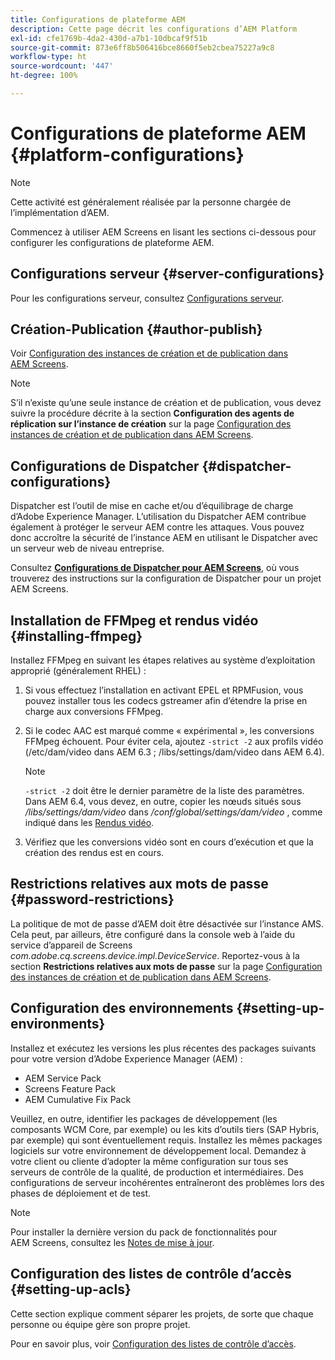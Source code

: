 ```yaml
---
title: Configurations de plateforme AEM
description: Cette page décrit les configurations d’AEM Platform
exl-id: cfe1769b-4da2-430d-a7b1-10dbcaf9f51b
source-git-commit: 873e6ff8b506416bce8660f5eb2cbea75227a9c8
workflow-type: ht
source-wordcount: '447'
ht-degree: 100%

---
```


# Configurations de plateforme AEM {#platform-configurations}

>[!NOTE]
>
>Cette activité est généralement réalisée par la personne chargée de l’implémentation d’AEM.

Commencez à utiliser AEM Screens en lisant les sections ci-dessous pour configurer les configurations de plateforme AEM.

## Configurations serveur {#server-configurations}

Pour les configurations serveur, consultez [Configurations serveur](https://experienceleague.adobe.com/fr/docs/experience-manager-screens/user-guide/administering/configuring-screens-introduction#ServerConfiguration).

## Création-Publication {#author-publish}

Voir [Configuration des instances de création et de publication dans AEM Screens](https://experienceleague.adobe.com/fr/docs/experience-manager-screens/user-guide/administering/author-publish/author-and-publish).

>[!NOTE]
>
>S’il n’existe qu’une seule instance de création et de publication, vous devez suivre la procédure décrite à la section **Configuration des agents de réplication sur l’instance de création** sur la page [Configuration des instances de création et de publication dans AEM Screens](https://experienceleague.adobe.com/fr/docs/experience-manager-screens/user-guide/administering/author-publish/author-and-publish).

## Configurations de Dispatcher {#dispatcher-configurations}

Dispatcher est l’outil de mise en cache et/ou d’équilibrage de charge d’Adobe Experience Manager. L’utilisation du Dispatcher AEM contribue également à protéger le serveur AEM contre les attaques. Vous pouvez donc accroître la sécurité de l’instance AEM en utilisant le Dispatcher avec un serveur web de niveau entreprise.

Consultez **[Configurations de Dispatcher pour AEM Screens](https://experienceleague.adobe.com/fr/docs/experience-manager-screens/user-guide/administering/dispatcher-configurations-aem-screens)**, où vous trouverez des instructions sur la configuration de Dispatcher pour un projet AEM Screens.

## Installation de FFMpeg et rendus vidéo {#installing-ffmpeg}

Installez FFMpeg en suivant les étapes relatives au système d’exploitation approprié (généralement RHEL) :

1. Si vous effectuez l’installation en activant EPEL et RPMFusion, vous pouvez installer tous les codecs gstreamer afin d’étendre la prise en charge aux conversions FFMpeg.
1. Si le codec AAC est marqué comme « expérimental », les conversions FFMpeg échouent. Pour éviter cela, ajoutez `-strict -2` aux profils vidéo (/etc/dam/video dans AEM 6.3 ; /libs/settings/dam/video dans AEM 6.4).

   >[!NOTE]
   >
   >`-strict -2` doit être le dernier paramètre de la liste des paramètres. Dans AEM 6.4, vous devez, en outre, copier les nœuds situés sous */libs/settings/dam/video* dans */conf/global/settings/dam/video* , comme indiqué dans les [Rendus vidéo](https://experienceleague.adobe.com/fr/docs/experience-manager-screens/user-guide/authoring/product-features/generating-renditions).
1. Vérifiez que les conversions vidéo sont en cours d’exécution et que la création des rendus est en cours.

## Restrictions relatives aux mots de passe {#password-restrictions}

La politique de mot de passe d’AEM doit être désactivée sur l’instance AMS. Cela peut, par ailleurs, être configuré dans la console web à l’aide du service d’appareil de Screens *com.adobe.cq.screens.device.impl.DeviceService*.
Reportez-vous à la section **Restrictions relatives aux mots de passe** sur la page [Configuration des instances de création et de publication dans AEM Screens](https://experienceleague.adobe.com/fr/docs/experience-manager-screens/user-guide/administering/author-publish/author-and-publish).

## Configuration des environnements {#setting-up-environments}

Installez et exécutez les versions les plus récentes des packages suivants pour votre version d’Adobe Experience Manager (AEM) :

* AEM Service Pack
* Screens Feature Pack
* AEM Cumulative Fix Pack

Veuillez, en outre, identifier les packages de développement (les composants WCM Core, par exemple) ou les kits d’outils tiers (SAP Hybris, par exemple) qui sont éventuellement requis.
Installez les mêmes packages logiciels sur votre environnement de développement local. Demandez à votre client ou cliente d’adopter la même configuration sur tous ses serveurs de contrôle de la qualité, de production et intermédiaires. Des configurations de serveur incohérentes entraîneront des problèmes lors des phases de déploiement et de test.

>[!NOTE]
>
>Pour installer la dernière version du pack de fonctionnalités pour AEM Screens, consultez les [Notes de mise à jour](https://experienceleague.adobe.com/fr/docs/experience-manager-screens/user-guide/aem-screens-introduction).

## Configuration des listes de contrôle d’accès {#setting-up-acls}

Cette section explique comment séparer les projets, de sorte que chaque personne ou équipe gère son propre projet.

Pour en savoir plus, voir [Configuration des listes de contrôle d’accès](https://experienceleague.adobe.com/fr/docs/experience-manager-screens/user-guide/administering/setting-up-acls).
